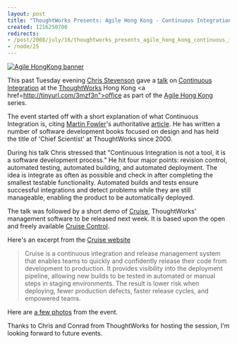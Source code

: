 ```yaml
--- 
layout: post
title: "ThoughtWorks Presents: Agile Hong Kong - Continuous Integration with Chris Stevenson"
created: 1216250700
redirects:
- /post/2008/july/16/thoughtworks_presents_agile_hong_kong_continuous_integration_chris_stevenson
- /node/25
---
```

<a href="http://gallery.johndbritton.com/v/2008/china/hong_kong/thought_works_presents_agile_hong_kong_continuous_integration_with_chris_stevenson/IMG_1767.JPG.html"><img src="http://gallery.johndbritton.com/d/62232-3/IMG_1767.JPG" alt="Agile HongKong banner" /></a>

This past Tuesday evening <a href="http://www.skizz.biz">Chris Stevenson</a> gave a <a href="http://agilehongkong.com/2008/07/09/continuous-integration/">talk</a> on <a href="http://www.wikipedia.org/wiki/Continuous_integration">Continuous Integration</a> at the <a href="http://www.thoughtworks.com">ThoughtWorks</a> Hong Kong <a href=http://tinyurl.com/3mzf3n">office</a> as part of the <a href="http://www.agilehongkong.com">Agile Hong Kong</a> series. 

The event started off with a short explanation of what Continuous Integration is, citing <a href="http://en.wikipedia.org/wiki/Martin_Fowler">Martin Fowler</a>'s authoritative <a href="http://www.martinfowler.com/articles/continuousIntegration.html">article</a>. He has written a number of software development books focused on design and has held the title of 'Chief Scientist' at ThoughtWorks since 2000. 

During his talk Chris stressed that "Continuous Integration is not a tool, it is a software development process." He hit four major points: revision control, automated testing, automated building, and automated deployment. The idea is integrate as often as possible and check in after completing the smallest testable functionality. Automated builds and tests ensure successful integrations and detect problems while they are still manageable, enabling the product to be automatically deployed.

The talk was followed by a short demo of <a href="http://studios.thoughtworks.com/cruise">Cruise</a>, ThoughtWorks' management software to be released next week. It is based upon the open and freely available <a href="http://cruisecontrol.sourceforge.net/">Cruise Control</a>.

Here's an excerpt from the <a href="http://studios.thoughtworks.com/cruise">Cruise website</a>
<blockquote cite="http://studios.thoughtworks.com/cruise">Cruise is a continuous integration and release management system that enables teams to quickly and confidently release their code from development to production. It provides visibility into the deployment pipeline, allowing new builds to be tested in automated or manual steps in staging environments. The result is lower risk when deploying, fewer production defects, faster release cycles, and empowered teams.</blockquote>

Here are <a href="http://gallery.johndbritton.com/v/2008/china/hong_kong/thought_works_presents_agile_hong_kong_continuous_integration_with_chris_stevenson/">a few photos</a> from the event.

Thanks to Chris and Conrad from ThoughtWorks for hosting the session, I'm looking forward to future events.
